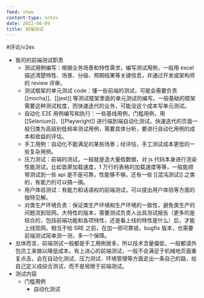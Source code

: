 ```yaml
---
feed: show
content-type: notes
date: 2022-06-09
title: 前端测试
---
```

#评论/v2ex
- 我司的前端测试职责
	- 测试用例编写：根据业务场景和特性需求，编写测试用例，一般用 excel 描述清楚特性、场景、分级、预期结果等关键信息，并通过开发或架构师的 review 评审。
	- 测试框架的单元测试 code：懂一些前端的测试，可能会需要负责 [[mocha]]、[[jest]] 等测试框架里面的单元测试的编写。一般基础的框架需要这种测试粒度，而快速迭代的业务，可能没这个成本写单元测试。
	- 自动化 E2E 用例编写和执行：一些基线用例，门槛用例，用 [[Selenium]]、[[Playwright]] 进行端到端自动化测试。快速迭代的页面一般归类为高级别低频率测试用例，需要具体分析，要进行自动化用例的成本和收益的评估。
	- 手工用例：自动化不能满足的某些场景；经评估，手工测试成本更低的一些复杂用例。
	- 压力测试：前端的测试，一般就是造大量假数据，对 js 代码本身进行渲染性能测试，比如首屏加载速度，1 万行的表格的加载速度等等，一般能顺带测试到一些 api 是不是可靠，性能够不够。还有一些 [[混沌测试]] 之类的，有能力的可以搞一搞。
	- 用户体验测试：有能力和话语权的前端测试，可以提出用户体验等方面的独特见解。
	- 对类生产环境负责：保证类生产环境和生产环境的一致性，避免类生产的问题流到现网。大特性的版本，需要测试负责人出具测试报告（更多的是综合的，包括前端功能和各项特性，还是看上线的特性是什么）后，才能上线现网。相当于给 SRE 之前，在加一把可靠锁。bugfix 版本，也需要前端测试简单测一测，多一个保障。
- 总体而言，前端测试一般都是手工用例居多，所以技术含量偏低，一般都请外包员工来做以降低成本。有上进心的前端测试，一般不会满足于机械地页面重复点击，会在自动化测试、压力测试、环境管理等方面走出一条自己的路，给自己定义成综合测试，而不是局限于前端测试。
- 测试内容
	- 门槛用例
		- 自动化测试
